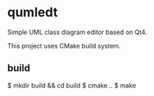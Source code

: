 qumledt
=======

Simple UML class diagram editor based on Qt4.

This project uses CMake build system.

build
-----

$ mkdir build && cd build
$ cmake ..
$ make
